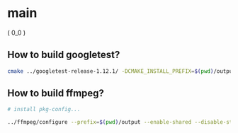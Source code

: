 # main

( 0_0 )

## How to build googletest?

```bash
cmake ../googletest-release-1.12.1/ -DCMAKE_INSTALL_PREFIX=$(pwd)/output -DBUILD_SHARED_LIBS=ON -DCMAKE_BUILD_TYPE=Debug
```

## How to build ffmpeg?

```bash
# install pkg-config...

../ffmpeg/configure --prefix=$(pwd)/output --enable-shared --disable-static --disable-autodetect --disable-asm
```